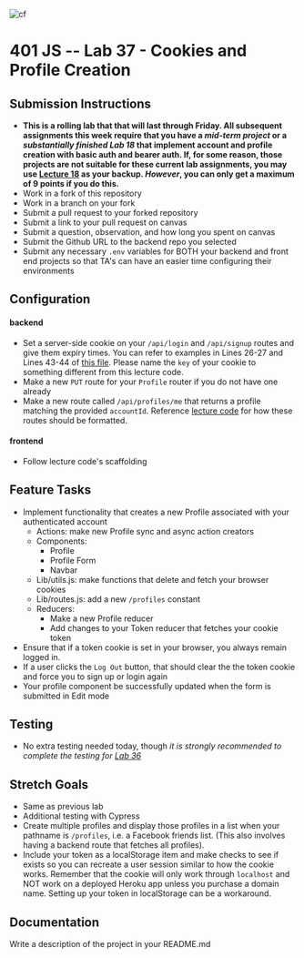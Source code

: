 ![cf](https://i.imgur.com/7v5ASc8.png) 
# 401 JS --  Lab 37 - Cookies and Profile Creation
## Submission Instructions
  * **This is a rolling lab that that will last through Friday. All subsequent assignments this week require that you have a *mid-term project* or a *substantially finished Lab 18* that implement account and profile creation with basic auth and bearer auth. If, for some reason, those projects are not suitable for these current lab assignments, you may use [Lecture 18](https://github.com/codefellows/seattle-javascript-401d25/tree/master/back-end/18-asset-management) as your backup. *However*, you can only get a maximum of 9 points if you do this.**
  * Work in a fork of this repository
  * Work in a branch on your fork
  * Submit a pull request to your forked repository
  * Submit a link to your pull request on canvas
  * Submit a question, observation, and how long you spent on canvas  
  * Submit the Github URL to the backend repo you selected
  * Submit any necessary `.env` variables for BOTH your backend and front end projects so that TA's can have an easier time configuring their environments

## Configuration  
#### backend
* Set a server-side cookie on your `/api/login` and `/api/signup` routes and give them expiry times. You can refer to examples in Lines 26-27 and Lines 43-44 of [this file](https://github.com/codefellows/seattle-javascript-401d25/blob/master/back-end/18-asset-management/aws-s3-asset-mgt/src/router/auth-router.js). Please name the `key` of your cookie to something different from this lecture code.
* Make a new `PUT` route for your `Profile` router if you do not have one already
* Make a new route called `/api/profiles/me` that returns a profile matching the provided `accountId`. Reference [lecture code](https://github.com/codefellows/seattle-javascript-401d25/blob/master/back-end/18-asset-management/aws-s3-asset-mgt/src/router/profile-router.js) for how these routes should be formatted.

#### frontend
* Follow lecture code's scaffolding
  
 
## Feature Tasks 
* Implement functionality that creates a new Profile associated with your authenticated account
    * Actions: make new Profile sync and async action creators
    * Components: 
        * Profile
        * Profile Form
        * Navbar
    * Lib/utils.js: make functions that delete and fetch your browser cookies
    * Lib/routes.js: add a new `/profiles` constant 
    * Reducers:
        * Make a new Profile reducer
        * Add changes to your Token reducer that fetches your cookie token
* Ensure that if a token cookie is set in your browser, you always remain logged in.
* If a user clicks the `Log Out` button, that should clear the the token cookie and force you to sign up or login again
* Your profile component be successfully updated when the form is submitted in Edit mode

 
## Testing 
 * No extra testing needed today, though *it is strongly recommended to complete the testing for [Lab 36](https://github.com/seattle-javascript-401d25/36-40-fullstack-app#testing-dont-worry-about-this-today)*

 
 ## Stretch Goals
 * Same as previous lab
 * Additional testing with Cypress
 * Create multiple profiles and display those profiles in a list when your pathname is `/profiles`, i.e. a Facebook friends list. (This also involves having a backend route that fetches all profiles).
 * Include your token as a localStorage item and make checks to see if exists so you can recreate a user session similar to how the cookie works. Remember that the cookie will only work through `localhost` and NOT work on a deployed Heroku app unless you purchase a domain name. Setting up your token in localStorage can be a workaround.
 

##  Documentation  
Write a description of the project in your README.md
